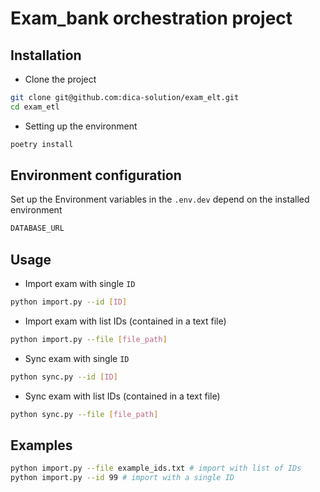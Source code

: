 # Exam_bank orchestration project

## Installation
- Clone the project
```bash
git clone git@github.com:dica-solution/exam_elt.git
cd exam_etl
```
- Setting up the environment
```bash
poetry install
```

## Environment configuration
Set up the Environment variables in the `.env.dev` depend on the installed environment
```bash
DATABASE_URL
```


## Usage
- Import exam with single `ID`
```bash
python import.py --id [ID]
```
- Import exam with list IDs (contained in a text file)
```bash
python import.py --file [file_path]
```
- Sync exam with single `ID`
```bash
python sync.py --id [ID]
```
- Sync exam with list IDs (contained in a text file)
```bash
python sync.py --file [file_path]
```

## Examples
```bash
python import.py --file example_ids.txt # import with list of IDs
python import.py --id 99 # import with a single ID
```